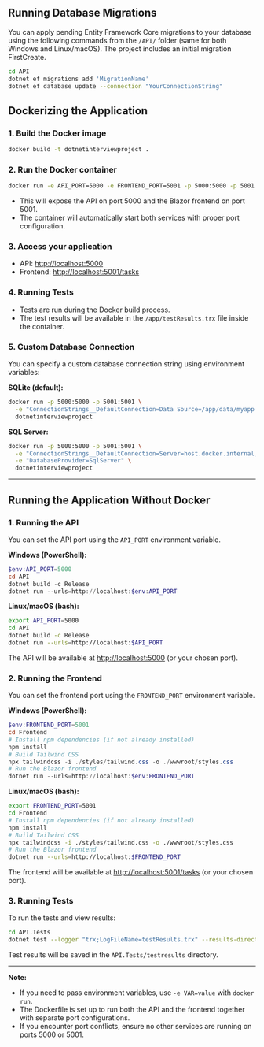 ## Running Database Migrations

You can apply pending Entity Framework Core migrations to your database using the following commands from the `/API/` folder (same for both Windows and Linux/macOS). The project includes an initial migration FirstCreate.

```sh
cd API
dotnet ef migrations add 'MigrationName'
dotnet ef database update --connection "YourConnectionString"
```

## Dockerizing the Application

### 1. Build the Docker image

```sh
docker build -t dotnetinterviewproject .
```

### 2. Run the Docker container

```sh
docker run -e API_PORT=5000 -e FRONTEND_PORT=5001 -p 5000:5000 -p 5001:5001 dotnetinterviewproject
```

- This will expose the API on port 5000 and the Blazor frontend on port 5001.
- The container will automatically start both services with proper port configuration.

### 3. Access your application

- API: [http://localhost:5000](http://localhost:5000)
- Frontend: [http://localhost:5001/tasks](http://localhost:5001/tasks)

### 4. Running Tests

- Tests are run during the Docker build process.
- The test results will be available in the `/app/testResults.trx` file inside the container.

### 5. Custom Database Connection

You can specify a custom database connection string using environment variables:

**SQLite (default):**

```sh
docker run -p 5000:5000 -p 5001:5001 \
  -e "ConnectionStrings__DefaultConnection=Data Source=/app/data/myapp.db" \
  dotnetinterviewproject
```

**SQL Server:**

```sh
docker run -p 5000:5000 -p 5001:5001 \
  -e "ConnectionStrings__DefaultConnection=Server=host.docker.internal;Database=TasksDB;User Id=sa;Password=YourPassword;" \
  -e "DatabaseProvider=SqlServer" \
  dotnetinterviewproject
```

---

## Running the Application Without Docker

### 1. Running the API

You can set the API port using the `API_PORT` environment variable.

**Windows (PowerShell):**

```powershell
$env:API_PORT=5000
cd API
dotnet build -c Release
dotnet run --urls=http://localhost:$env:API_PORT
```

**Linux/macOS (bash):**

```sh
export API_PORT=5000
cd API
dotnet build -c Release
dotnet run --urls=http://localhost:$API_PORT
```

The API will be available at [http://localhost:5000](http://localhost:5000) (or your chosen port).

### 2. Running the Frontend

You can set the frontend port using the `FRONTEND_PORT` environment variable.

**Windows (PowerShell):**

```powershell
$env:FRONTEND_PORT=5001
cd Frontend
# Install npm dependencies (if not already installed)
npm install
# Build Tailwind CSS
npx tailwindcss -i ./styles/tailwind.css -o ./wwwroot/styles.css
# Run the Blazor frontend
dotnet run --urls=http://localhost:$env:FRONTEND_PORT
```

**Linux/macOS (bash):**

```sh
export FRONTEND_PORT=5001
cd Frontend
# Install npm dependencies (if not already installed)
npm install
# Build Tailwind CSS
npx tailwindcss -i ./styles/tailwind.css -o ./wwwroot/styles.css
# Run the Blazor frontend
dotnet run --urls=http://localhost:$FRONTEND_PORT
```

The frontend will be available at [http://localhost:5001/tasks](http://localhost:5001/tasks) (or your chosen port).

### 3. Running Tests

To run the tests and view results:

```sh
cd API.Tests
dotnet test --logger "trx;LogFileName=testResults.trx" --results-directory ./testresults
```

Test results will be saved in the `API.Tests/testresults` directory.

---

**Note:**

- If you need to pass environment variables, use `-e VAR=value` with `docker run`.
- The Dockerfile is set up to run both the API and the frontend together with separate port configurations.
- If you encounter port conflicts, ensure no other services are running on ports 5000 or 5001.
